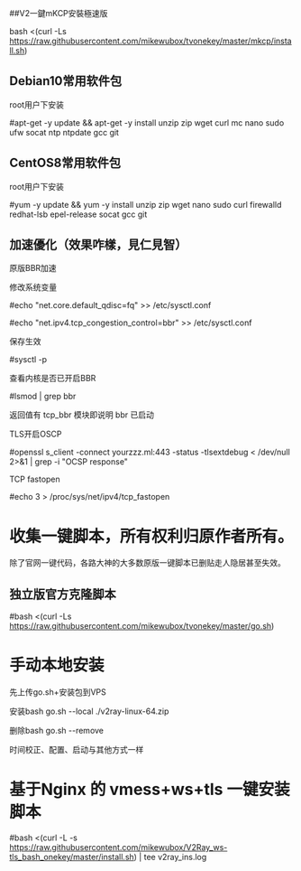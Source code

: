 ##V2一鍵mKCP安裝極速版

bash <(curl -Ls https://raw.githubusercontent.com/mikewubox/tvonekey/master/mkcp/install.sh)

## Debian10常用软件包
   root用户下安装

#apt-get -y update && apt-get -y install unzip zip wget curl mc nano sudo ufw socat ntp ntpdate gcc git

## CentOS8常用软件包
   root用户下安装

#yum -y update && yum -y install unzip zip wget nano sudo curl firewalld redhat-lsb epel-release socat gcc git

## 加速優化（效果咋樣，見仁見智）
原版BBR加速

修改系统变量

#echo "net.core.default_qdisc=fq" >> /etc/sysctl.conf

#echo "net.ipv4.tcp_congestion_control=bbr" >> /etc/sysctl.conf

保存生效

#sysctl -p

查看内核是否已开启BBR

#lsmod | grep bbr

返回值有 tcp_bbr 模块即说明 bbr 已启动

TLS开启OSCP

#openssl s_client -connect yourzzz.ml:443 -status -tlsextdebug < /dev/null 2>&1 | grep -i "OCSP response"

TCP fastopen

#echo 3 > /proc/sys/net/ipv4/tcp_fastopen


# 收集一键脚本，所有权利归原作者所有。
除了官网一键代码，各路大神的大多数原版一键脚本已删贴走人隐居甚至失效。

## 独立版官方克隆脚本
#bash <(curl -Ls https://raw.githubusercontent.com/mikewubox/tvonekey/master/go.sh)

# 手动本地安装

先上传go.sh+安装包到VPS

安装bash go.sh --local ./v2ray-linux-64.zip

删除bash go.sh --remove

时间校正、配置、启动与其他方式一样


#  基于Nginx 的 vmess+ws+tls 一键安装脚本
#bash <(curl -L -s https://raw.githubusercontent.com/mikewubox/V2Ray_ws-tls_bash_onekey/master/install.sh) | tee v2ray_ins.log

